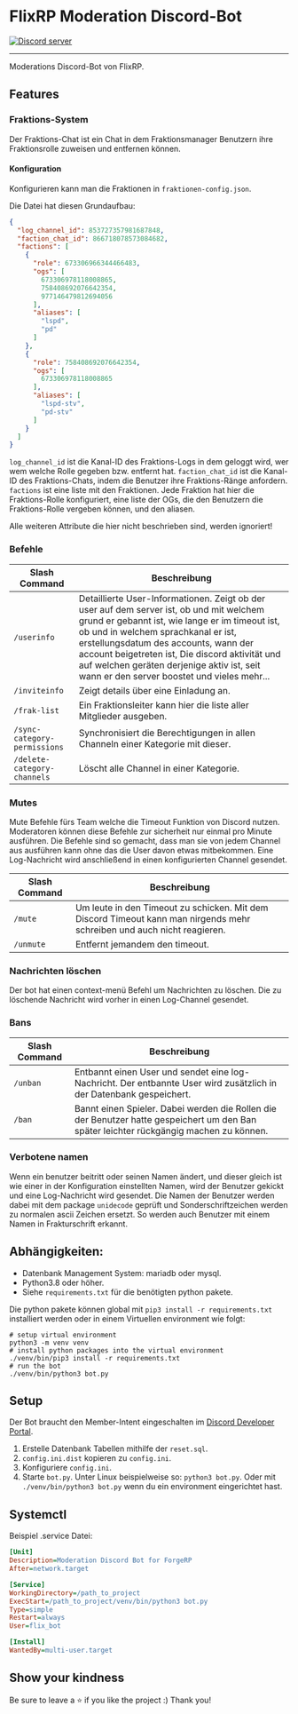 # FlixRP Moderation Discord-Bot

<a href="https://discord.flixrp.net"><img src="https://img.shields.io/discord/665677622604201993?color=7289da&logo=discord&logoColor=white" alt="Discord server" /></a>

<hr>

Moderations Discord-Bot von FlixRP.

## Features

### Fraktions-System

Der Fraktions-Chat ist ein Chat in dem Fraktionsmanager Benutzern ihre Fraktionsrolle zuweisen und entfernen können.

#### Konfiguration

Konfigurieren kann man die Fraktionen in `fraktionen-config.json`.

Die Datei hat diesen Grundaufbau:

```json
{
  "log_channel_id": 853727357981687848,
  "faction_chat_id": 866718078573084682,
  "factions": [
    {
      "role": 673306966344466483,
      "ogs": [
        673306978118008865,
        758408692076642354,
        977146479812694056
      ],
      "aliases": [
        "lspd",
        "pd"
      ]
    },
    {
      "role": 758408692076642354,
      "ogs": [
        673306978118008865
      ],
      "aliases": [
        "lspd-stv",
        "pd-stv"
      ]
    }
  ]
}
```

`log_channel_id` ist die Kanal-ID des Fraktions-Logs in dem geloggt wird, wer wem welche Rolle gegeben bzw. entfernt hat.
`faction_chat_id` ist die Kanal-ID des Fraktions-Chats, indem die Benutzer ihre Fraktions-Ränge anfordern.
`factions` ist eine liste mit den Fraktionen.
Jede Fraktion hat hier die Fraktions-Rolle konfiguriert, eine liste der OGs, die den Benutzern die Fraktions-Rolle vergeben können, und den aliasen.

Alle weiteren Attribute die hier nicht beschrieben sind, werden ignoriert!

### Befehle

| Slash Command                | Beschreibung                                                                                                                                                                                                                                                                                                                                                              |
|------------------------------|---------------------------------------------------------------------------------------------------------------------------------------------------------------------------------------------------------------------------------------------------------------------------------------------------------------------------------------------------------------------------|
| `/userinfo`                  | Detaillierte User-Informationen. Zeigt ob der user auf dem server ist, ob und mit welchem grund er gebannt ist, wie lange er im timeout ist, ob und in welchem sprachkanal er ist, erstellungsdatum des accounts, wann der account beigetreten ist, Die discord aktivität und auf welchen geräten derjenige aktiv ist, seit wann er den server boostet und vieles mehr... |
| `/inviteinfo`                | Zeigt details über eine Einladung an.                                                                                                                                                                                                                                                                                                                                     |
| `/frak-list`                 | Ein Fraktionsleiter kann hier die liste aller Mitglieder ausgeben.                                                                                                                                                                                                                                                                                                        |
| `/sync-category-permissions` | Synchronisiert die Berechtigungen in allen Channeln einer Kategorie mit dieser.                                                                                                                                                                                                                                                                                           |
| `/delete-category-channels`  | Löscht alle Channel in einer Kategorie.                                                                                                                                                                                                                                                                                                                                   |


### Mutes

Mute Befehle fürs Team welche die Timeout Funktion von Discord nutzen.
Moderatoren können diese Befehle zur sicherheit nur einmal pro Minute ausführen.
Die Befehle sind so gemacht, dass man sie von jedem Channel aus ausführen kann ohne das die User davon etwas mitbekommen. Eine Log-Nachricht wird anschließend in einen konfigurierten Channel gesendet.

| Slash Command | Beschreibung                                                                                                            |
|---------------|-------------------------------------------------------------------------------------------------------------------------|
| `/mute`       | Um leute in den Timeout zu schicken. Mit dem Discord Timeout kann man nirgends mehr schreiben und auch nicht reagieren. |
| `/unmute`     | Entfernt jemandem den timeout.                                                                                          |

### Nachrichten löschen

Der bot hat einen context-menü Befehl um Nachrichten zu löschen. Die zu löschende Nachricht wird vorher in einen Log-Channel gesendet.

### Bans

| Slash Command | Beschreibung                                                                                                                            |
|---------------|-----------------------------------------------------------------------------------------------------------------------------------------|
| `/unban`      | Entbannt einen User und sendet eine log-Nachricht. Der entbannte User wird zusätzlich in der Datenbank gespeichert.                     |
| `/ban`        | Bannt einen Spieler. Dabei werden die Rollen die der Benutzer hatte gespeichert um den Ban später leichter rückgängig machen zu können. |

### Verbotene namen

Wenn ein benutzer beitritt oder seinen Namen ändert, und dieser gleich ist wie einer in der Konfiguration einstellten Namen, wird der Benutzer gekickt und eine Log-Nachricht wird gesendet.
Die Namen der Benutzer werden dabei mit dem package `unidecode` geprüft und Sonderschriftzeichen werden zu normalen ascii Zeichen ersetzt.
So werden auch Benutzer mit einem Namen in Frakturschrift erkannt.

## Abhängigkeiten:

- Datenbank Management System: mariadb oder mysql.
- Python3.8 oder höher.
- Siehe `requirements.txt` für die benötigten python pakete.

Die python pakete können global mit `pip3 install -r requirements.txt` installiert werden oder in einem Virtuellen environment wie folgt:

```shell
# setup virtual environment
python3 -m venv venv
# install python packages into the virtual environment
./venv/bin/pip3 install -r requirements.txt
# run the bot
./venv/bin/python3 bot.py
```

## Setup

Der Bot braucht den Member-Intent eingeschalten im [Discord Developer Portal](https://discord.com/developers/applications).

1. Erstelle Datenbank Tabellen mithilfe der `reset.sql`.
2. `config.ini.dist` kopieren zu `config.ini`.
3. Konfiguriere `config.ini`.
4. Starte `bot.py`. Unter Linux beispielweise so: `python3 bot.py`. Oder mit `./venv/bin/python3 bot.py` wenn du ein environment eingerichtet hast.

## Systemctl

Beispiel .service Datei:

```ini
[Unit]
Description=Moderation Discord Bot for ForgeRP
After=network.target

[Service]
WorkingDirectory=/path_to_project
ExecStart=/path_to_project/venv/bin/python3 bot.py
Type=simple
Restart=always
User=flix_bot

[Install]
WantedBy=multi-user.target
```

## Show your kindness

Be sure to leave a ⭐️ if you like the project :) Thank you!
